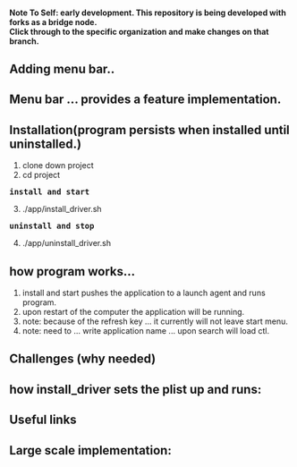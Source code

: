 #### Note To Self: early development. This repository is being developed with forks as a bridge node. <br>Click through to the specific organization and make changes on that branch.
## Adding menu bar..

## Menu bar ... provides a feature implementation.

## Installation(program persists when installed until uninstalled.)
1) clone down project
2) cd project<br>
<pre><b>install and start</b></pre>
3) ./app/install_driver.sh<br>
<pre><b>uninstall and stop</b></pre>
4) ./app/uninstall_driver.sh

## how program works...
1) install and start pushes the application to a launch agent and runs program.
2) upon restart of the computer the application will be running. 
3) note: because of the refresh key ... it currently will not leave start menu.
4) note: need to ... write application name ... upon search will load ctl.

## Challenges (why needed)

## how install_driver sets the plist up and runs:

## Useful links 

## Large scale implementation:
